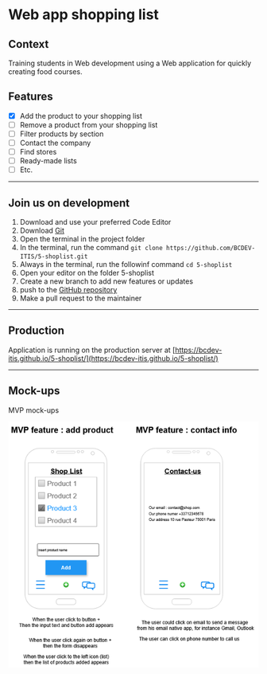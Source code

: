 # Web app shopping list

## Context

Training students in Web development using a Web application for quickly creating food courses.

## Features

- [x] Add the product to your shopping list
- [ ] Remove a product from your shopping list
- [ ] Filter products by section
- [ ] Contact the company
- [ ] Find stores
- [ ] Ready-made lists
- [ ] Etc.

---

## Join us on development

1. Download and use your preferred Code Editor
2. Download [Git](https://git-scm.com/downloads)
3. Open the terminal in the project folder
4. In the terminal, run the command  `git clone https://github.com/BCDEV-ITIS/5-shoplist.git`
5. Always in the terminal, run the followinf command `cd 5-shoplist`
6. Open your editor on the folder 5-shoplist
7. Create a new branch to add new features or updates
8. push to the [GitHub repository](https://github.com/BCDEV-ITIS/5-shoplist.git)
9. Make a pull request to the maintainer

---

## Production

Application is running on the production server at [https://bcdev-itis.github.io/5-shoplist/](https://bcdev-itis.github.io/5-shoplist/)


---

## Mock-ups

MVP mock-ups

![mvp](./mock-up/mvp.png)